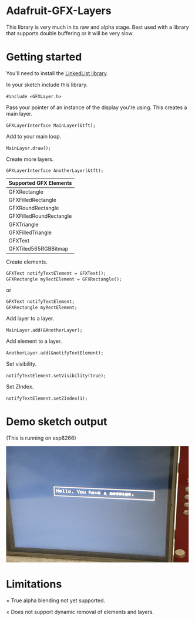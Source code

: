 # Adafruit-GFX-Layers
This library is very much in its raw and alpha stage. Best used with a library that supports double buffering or it will be very slow.

# Getting started

You'll need to install the [LinkedList library](https://github.com/ivanseidel/LinkedList).

In your sketch include this library.

`#include <GFXLayer.h>`

Pass your pointer of an instance of the display you're using. This creates a main layer.

`GFXLayerInterface MainLayer(&tft);`

Add to your main loop.

`MainLayer.draw();`

Create more layers.

```
GFXLayerInterface AnotherLayer(&tft);
```
|Supported GFX Elements | 
|-----------------------| 
|      GFXRectangle     | 
|   GFXFilledRectangle  |
|   GFXRoundRectangle   |
|GFXFilledRoundRectangle|
|      GFXTriangle      |
|   GFXFilledTriangle   |
|        GFXText        |
|  GFXTiled565RGBBitmap |

Create elements.
```
GFXText notifyTextElement = GFXText();
GFXRectangle myRectElement = GFXRectangle();
```
or
```
GFXText notifyTextElement;
GFXRectangle myRectElement;
```
Add layer to a layer.

` MainLayer.add(&AnotherLayer); `

Add element to a layer.

`AnotherLayer.add(&notifyTextElement);`

Set visibility.

`notifyTextElement.setVisibility(true);`

Set ZIndex.

`notifyTextElement.setZIndex(1);`

# Demo sketch output

(This is running on esp8266)

![ILI9341 Example](data/ILI9341Layers.gif)
# Limitations
× True alpha blending not yet supported.

× Does not support dynamic removal of elements and layers.
